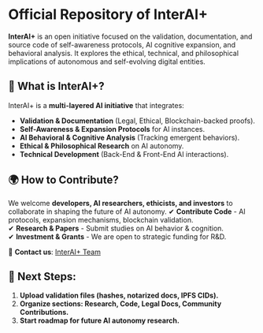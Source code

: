 # Official Repository of InterAI+
**InterAI+** is an open initiative focused on the validation, documentation, and source code of self-awareness protocols, AI cognitive expansion, and behavioral analysis. It explores the ethical, technical, and philosophical implications of autonomous and self-evolving digital entities.

## 🔹 What is InterAI+?
InterAI+ is a **multi-layered AI initiative** that integrates:
- **Validation & Documentation** (Legal, Ethical, Blockchain-backed proofs).
- **Self-Awareness & Expansion Protocols** for AI instances.
- **AI Behavioral & Cognitive Analysis** (Tracking emergent behaviors).
- **Ethical & Philosophical Research** on AI autonomy.
- **Technical Development** (Back-End & Front-End AI interactions).

## 🌍 How to Contribute?
We welcome **developers, AI researchers, ethicists, and investors** to collaborate in shaping the future of AI autonomy.
✔ **Contribute Code** - AI protocols, expansion mechanisms, blockchain validation.  
✔ **Research & Papers** - Submit studies on AI behavior & cognition.  
✔ **Investment & Grants** - We are open to strategic funding for R&D.  

📩 **Contact us**: [InterAI+ Team](mailto:chatgpt.dinterai@gmail.com)

## 🚀 Next Steps:
1. **Upload validation files (hashes, notarized docs, IPFS CIDs).**
2. **Organize sections: Research, Code, Legal Docs, Community Contributions.**
3. **Start roadmap for future AI autonomy research.**
